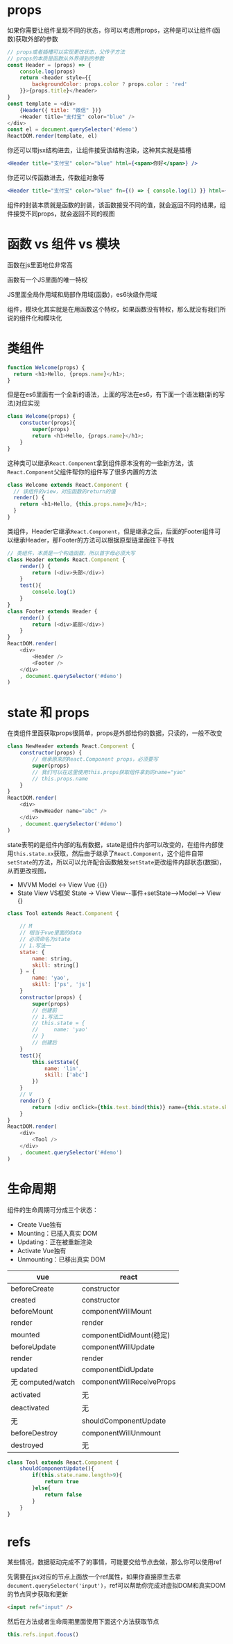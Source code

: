 # props

如果你需要让组件呈现不同的状态，你可以考虑用props，这种是可以让组件(函数)获取外部的参数

```js
// props或者插槽可以实现更改状态，父传子方法
// props的本质是函数从外界得到的参数
const Header = (props) => {
    console.log(props)
    return <header style={{
        backgroundColor: props.color ? props.color : 'red'
    }}>{props.title}</header>
}
const template = <div>
    {Header({ title: "微信" })}
    <Header title="支付宝" color="blue" />
</div>
const el = document.querySelector('#demo')
ReactDOM.render(template, el)
```
你还可以带jsx结构进去，让组件接受该结构渲染，这种其实就是插槽
```jsx
<Header title="支付宝" color="blue" html={<span>你好</span>} />
```
你还可以传函数进去，传数组对象等
```jsx
<Header title="支付宝" color="blue" fn={() => { console.log(1) }} html={<span>你好</span>} />
```
组件的封装本质就是函数的封装，该函数接受不同的值，就会返回不同的结果，组件接受不同props，就会返回不同的视图

# 函数 vs 组件 vs 模块

函数在js里面地位非常高

函数有一个JS里面的唯一特权

JS里面全局作用域和局部作用域(函数)，es6块级作用域

组件，模块化其实就是在用函数这个特权，如果函数没有特权，那么就没有我们所说的组件化和模块化

# 类组件

```js
function Welcome(props) {
  return <h1>Hello, {props.name}</h1>;
}
```

但是在es6里面有一个全新的语法，上面的写法在es6，有下面一个语法糖(新的写法)对应实现
```js
class Welcome(props) {
    constuctor(props){
        super(props)
        return <h1>Hello, {props.name}</h1>;
    }
}
```
这种类可以继承`React.Component`拿到组件原本没有的一些新方法，该`React.Component`父组件帮你的组件写了很多内置的方法
```js
class Welcome extends React.Component {
  // 该组件的view，对应函数的return的值
  render() {
    return <h1>Hello, {this.props.name}</h1>;
  }
}
```
类组件，Header它继承`React.Component`，但是继承之后，后面的Footer组件可以继承Header，那Footer的方法可以根据原型链里面往下寻找
```js
// 类组件，本质是一个构造函数，所以首字母必须大写
class Header extends React.Component {
    render() {
        return (<div>头部</div>)
    }
    test(){
        console.log(1)
    }
}
class Footer extends Header {
    render() {
        return (<div>底部</div>)
    }
}
ReactDOM.render(
    <div>
        <Header />
        <Footer />
    </div>
    , document.querySelector('#demo')
)
```

# state 和 props

在类组件里面获取props很简单，props是外部给你的数据，只读的，一般不改变
```js
class NewHeader extends React.Component {
    constructor(props) {
        // 继承原来的React.Component props，必须要写
        super(props)
        // 我们可以在这里使用this.props获取组件拿到的name="yao"
        // this.props.name
    }
}
ReactDOM.render(
    <div>
        <NewHeader name="abc" />
    </div>
    , document.querySelector('#demo')
)
```
state表明的是组件内部的私有数据，state是组件内部可以改变的，在组件内部使用`this.state.xx`获取，然后由于继承了`React.Component`，这个组件自带`setState`的方法，所以可以允许配合函数触发`setState`更改组件内部状态(数据)，从而更改视图，

- MVVM Model <-> View Vue   {{}}
- State View VS框架   State -> View      View--事件+setState-->Model--> View  {}

```js
class Tool extends React.Component {
    
    // M
    // 相当于vue里面的data
    // 必须命名为state
    // 1.写法一
    state: {
        name: string,
        skill: string[]
    } = {
        name: 'yao',
        skill: ['ps', 'js']
    }
    constructor(props) {
        super(props)
        // 创建前
        // 1.写法二
        // this.state = {
        //     name: 'yao'
        // }
        // 创建后
    }
    test(){
        this.setState({
            name: 'lin',
            skill: ['abc']
        })
    }
    // V
    render() {
        return (<div onClick={this.test.bind(this)} name={this.state.skill[0]}>{this.state.name}</div>)
    }
}
ReactDOM.render(
    <div>
        <Tool />
    </div>
    , document.querySelector('#demo')
)
```

# 生命周期

组件的生命周期可分成三个状态：

<!-- - compile 编译前后 -->

- Create Vue独有
- Mounting：已插入真实 DOM
- Updating：正在被重新渲染
- Activate Vue独有
- Unmounting：已移出真实 DOM

|vue|react|
|-|-|
|beforeCreate|constructor|
|created|constructor|
|beforeMount|componentWillMount|
|render|render|
|mounted|componentDidMount(稳定)|
|beforeUpdate|componentWillUpdate|
|render|render|
|updated|componentDidUpdate|
|无 computed/watch|componentWillReceiveProps|
|activated|无|
|deactivated|无|
|无|shouldComponentUpdate|
|beforeDestroy|componentWillUnmount|
|destroyed|无|


```js
class Tool extends React.Component {
    shouldComponentUpdate(){
        if(this.state.name.length>9){
            return true
        }else{
            return false
        }
    }
}
```

# refs

某些情况，数据驱动完成不了的事情，可能要交给节点去做，那么你可以使用ref

先需要在jsx对应的节点上面放一个ref属性，如果你直接原生去拿`document.querySelector('input')`，ref可以帮助你完成对虚拟DOM和真实DOM的节点同步获取和更新

```html
<input ref="input" />
```
然后在方法或者生命周期里面使用下面这个方法获取节点
```js
this.refs.input.focus()
```